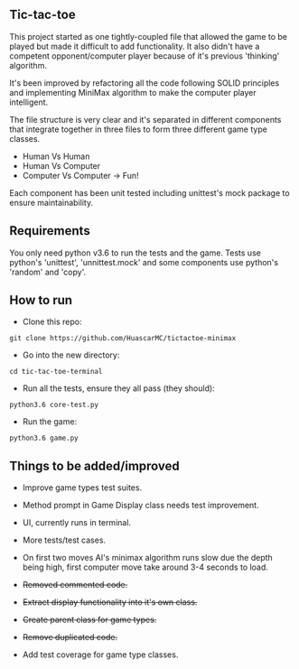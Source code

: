 ## Tic-tac-toe

This project started as one tightly-coupled file that allowed the game to be played but made it difficult to add functionality. It also didn't have a competent opponent/computer player because of it's previous 'thinking' algorithm.

It's been improved by refactoring all the code following SOLID principles and implementing MiniMax algorithm to make the computer player intelligent.

The file structure is very clear and it's separated in different components that integrate together in three files to form three different game type classes.

- Human Vs Human
- Human Vs Computer
- Computer Vs Computer -> Fun!

Each component has been unit tested including unittest's mock package to ensure maintainability.

## Requirements

You only need python v3.6 to run the tests and the game. Tests use python's 'unittest', 'unnittest.mock' and some components use python's 'random' and 'copy'.

## How to run

- Clone this repo:
```
git clone https://github.com/HuascarMC/tictactoe-minimax
```
- Go into the new directory:
```
cd tic-tac-toe-terminal
```
- Run all the tests, ensure they all pass (they should):
```
python3.6 core-test.py
```
- Run the game:
```
python3.6 game.py
```

## Things to be added/improved

- Improve game types test suites.

- Method prompt in Game Display class needs test improvement.

- UI, currently runs in terminal.

- More tests/test cases.

- On first two moves AI's minimax algorithm runs slow due the depth being high, first computer move take around 3-4 seconds to load.

- ~~Removed commented code.~~

- ~~Extract display functionality into it's own class.~~

- ~~Create parent class for game types.~~

- ~~Remove duplicated code.~~

- Add test coverage for game type classes.
